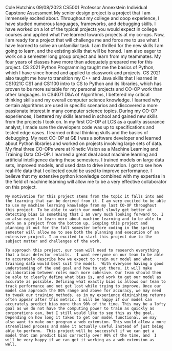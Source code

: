 Cole Hutchins
09/08/2023
CS5001
Professor  Annexstein
				  Individual Capstone Assessment
	My senior design project is a project that I am immensely excited about. Throughout my college and coop experience, I have studied numerous languages, frameworks, and debugging skills. I have worked on a lot of the typical projects you would expect in college courses and applied what I’ve learned towards projects at my co-ops. Now, I am ready for a project that will challenge me and force me to use what I have learned to solve an unfamiliar task. I am thrilled for the new skills I am going to learn, and the existing skills that will be honed. I am also eager to work on a semester long group project and learn from my teammates. 
	My four years of classes have more than adequately prepared me for this project. CS 2021 Python Programming taught me the basics of Python, which I have since honed and applied to classwork and projects. CS 2021 also taught me how to transition my C++ and Java skills that I learned in CS1021C CS1 and CS1100 intro to CS  to Python and its libraries, which has proven to be more suitable for my personal projects and CO-OP work than other languages. In CS4071 D&A  of Algorithms, I bettered my critical thinking skills and my overall computer science knowledge. I learned why certain algorithms are used in specific scenarios and discovered a more passionate interest in many computer science topics.
	During my CO-OP experiences, I bettered my skills learned in school and gained new skills from the projects I took on. In my first CO-OP at LCS as a quality assurance analyst, I made sure the developers code was up to specifications and tested edge cases. I learned critical thinking skills and the basics of debugging. My next CO-OP at GE I was a software developer and learned about Python libraries and worked on projects involving large sets of data. My final three CO-OPs were at Kinetic Vision as a Machine Learning and Training Data CO-OP. I learned a great deal about machine learning and artificial intelligence during these semesters. I trained models on large data sets, improved models, and used data to drive innovation. I got to see how real-life data that I collected could be used to improve performance. I believe that my extensive python knowledge combined with my expertise in the field of machine learning will allow me to be a very effective collaborator on this project. 

	My motivation for this project stems from the topic it falls into and the learning that can be derived from it. I am very excited to be able to use my machine learning knowledge from my last CO-OP throughout this project. To be able to watch our model slowly get better at detecting bias is something that I am very much looking forward to. I am also eager to learn more about machine learning and to be able to work on a project from the bottom up. Scoping this project and planning it out for the fall semester before coding in the spring semester will allow me to see both the planning and execution of an extensive project. I am excited to start this project due to the subject matter and challenges of the work.

	To approach this project, our team will need to research everything that a bias detector entails.  I want everyone on our team to be able to accurately describe how we expect to train our model and what training data would best suit the model.  With everyone having a good understanding of the end goal and how to get there, it will make collaboration between roles much more cohesive. Our team should then be able to clearly define what bias is, and work to get our model as accurate as possible. Defining what exactly bias is allows our team to track performance and not get lost while trying to improve. Once our model can approach the 80% range and above for accuracy, we may need to tweak our training methods, as in my experience diminishing returns often appear after this metric. I will be happy if our model can accurately predict bias more than 90% of the time. This may be a lofty goal as we do not have the computing power to train as quickly as corporations can, but I still would like to see this as the goal. Depending on how long it takes to get our model functional, we may also want to make our program a web extension. This would allow a more streamlined process and make it actually useful instead of just being able to perform.  This project will be successful if we can get a model that can predict bias correctly over 90% of the time, and  I will be very happy if we can get it working as a web extension as well. 

	 
	
